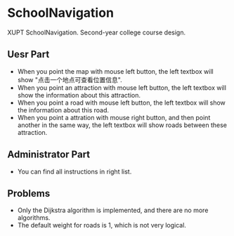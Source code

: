 # SchoolNavigation
XUPT SchoolNavigation. Second-year college course design.

## Uesr Part
- When you point the map with mouse left button, the left textbox will show "点击一个地点可查看位置信息".
- When you point an attraction with mouse left button, the left textbox will show the information about this attraction.
- When you point a road with mouse left button, the left textbox will show the information about this road.
- When you point a attration with mouse right button, and then point another in the same way, the left textbox will show roads between these attraction.

## Administrator Part
- You can find all instructions in right list.

## Problems
- Only the Dijkstra algorithm is implemented, and there are no more algorithms.
- The default weight for roads is 1, which is not very logical.
